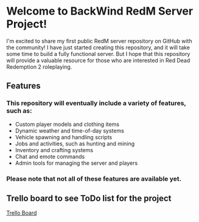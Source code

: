 # Welcome to BackWind RedM Server Project!
I'm excited to share my first public RedM server repository on GitHub with the community! I have just started creating this repository, and it will take some time to build a fully functional server. But I hope that this repository will provide a valuable resource for those who are interested in Red Dead Redemption 2 roleplaying.

## Features
### This repository will eventually include a variety of features, such as:

- Custom player models and clothing items
- Dynamic weather and time-of-day systems
- Vehicle spawning and handling scripts
- Jobs and activities, such as hunting and mining
- Inventory and crafting systems
- Chat and emote commands
- Admin tools for managing the server and players

### Please note that not all of these features are available yet.


## Trello board to see ToDo list for the project
[Trello Board](https://trello.com/invite/b/0qfFTBcW/ATTI926025dff8b22abe2a6e691928ca0a9e44160957/todo-list)
